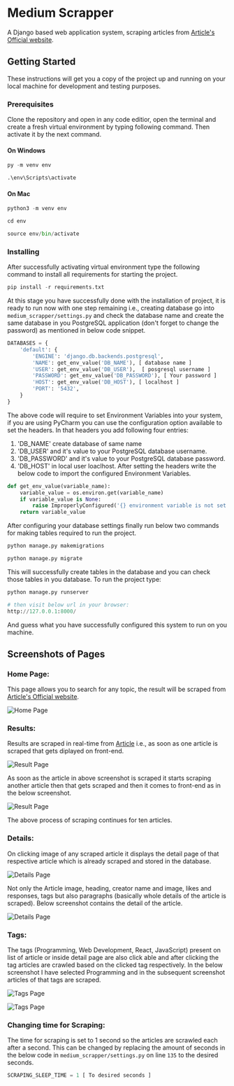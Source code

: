# Medium Scrapper

A Django based web application system, scraping articles from [Article's Official website](https://medium.com/).

## Getting Started

These instructions will get you a copy of the project up and running on your local machine for development and testing purposes.

### Prerequisites

Clone the repository and open in any code editior, open the terminal and create a fresh virtual environment by typing following command. Then activate it by the next command.

#### On Windows
```python
py -m venv env

.\env\Scripts\activate
```
#### On Mac
```python
python3 -m venv env

cd env

source env/bin/activate
```

### Installing

After successfully activating virtual environment
type the following command to install all requirements for starting the project.

```python
pip install -r requirements.txt
```

At this stage you have successfully done with the installation of project, it is ready to run now with one step remaining i.e., creating database go into `medium_scrapper/settings.py` and check the database name and create the same database in you PostgreSQL application (don't forget to change the password) as mentioned in below code snippet.

```python
DATABASES = {
    'default': {
        'ENGINE': 'django.db.backends.postgresql',
        'NAME': get_env_value('DB_NAME'), [ database name ]
        'USER': get_env_value('DB_USER'),  [ posgresql username ]
        'PASSWORD': get_env_value('DB_PASSWORD'), [ Your password ]
        'HOST': get_env_value('DB_HOST'), [ localhost ]
        'PORT': '5432',
    }
}
```

The above code will require to set Environment Variables into your system, if you are using PyCharm you can use the configuration option available to set the headers. In that headers you add following four entries:
1. 'DB_NAME' create database of same name
2. 'DB_USER' and it's value to your PostgreSQL database username.
3. 'DB_PASSWORD' and it's value to your PostgreSQL database password.
4. 'DB_HOST' in local user loaclhost.
After setting the headers write the below code to import the configured Environment Variables.

```python
def get_env_value(variable_name):
    variable_value = os.environ.get(variable_name)
    if variable_value is None:
        raise ImproperlyConfigured('{} environment variable is not set'.format(variable_name))
    return variable_value
```
After configuring your database settings finally run below two commands for making tables required to run the project.

```python
python manage.py makemigrations

python manage.py migrate
```
This will successfully create tables in the database and you can check those tables in you database.
 To run the project type:
 ```python
python manage.py runserver

# then visit below url in your browser:
http://127.0.0.1:8000/
```
And guess what you have successfully configured this system to run on you machine.

## Screenshots of Pages

### Home Page:

This page allows you to search for any topic, the result will be scraped from [Article's Official website](https://medium.com/).

![Home Page](./MediumScraperImages/HomePage.png)

### Results:

Results are scraped in real-time from [Article](https://medium.com/) i.e., as soon as one article is scraped that gets diplayed on front-end.

![Result Page](./MediumScraperImages/ScrapedArticle.png)

As soon as the article in above screenshot is scraped it starts scraping another article then that gets scraped and then it comes to front-end as in the below screenshot.

![Result Page](./MediumScraperImages/ScrapedArticle2.png)

The above process of scraping continues for ten articles.

### Details:

On clicking image of any scraped article it displays the detail page of that respective article which is already scraped and stored in the database.

![Details Page](./MediumScraperImages/DetailPage.png)

Not only the Article image, heading, creator name and image, likes and responses, tags but also paragraphs (basically whole details of the article is scraped). Below screenshot contains the detail of the article.

![Details Page](./MediumScraperImages/DetailPage2.png)

### Tags:

The tags (Programming, Web Development, React, JavaScript) present on list of article or inside detail page are also click able and after clicking the tag articles are crawled based on the clicked tag respectively.
In the below screenshot I have selected Programming and in the subsequent screenshot articles of that tags are scraped.

![Tags Page](./MediumScraperImages/Tags1.png)

![Tags Page](./MediumScraperImages/TagsResult.png)

### Changing time for Scraping:

The time for scraping is set to 1 second so the articles are scrawled each after a second.
This can be changed by replacing the amount of seconds in the below code in `medium_scrapper/settings.py` on line `135` to the desired seconds.

```python
SCRAPING_SLEEP_TIME = 1 [ To desired seconds ]
```


